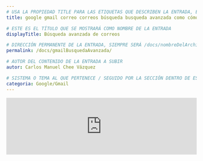 ```yaml
---
# USA LA PROPIEDAD TITLE PARA LAS ETIQUETAS QUE DESCRIBEN LA ENTRADA, ÉSTAS SERÁ USADO EN LA BÚSQUEDA
title: google gmail correo correos búsqueda busqueda avanzada como cómo busco buscar

# ESTE ES EL TÍTULO QUE SE MOSTRARÁ COMO NOMBRE DE LA ENTRADA
displayTitle: Búsqueda avanzada de correos

# DIRECCIÓN PERMANENTE DE LA ENTRADA, SIEMPRE SERÁ /docs/nombreDelArchivo/
permalink: /docs/gmailBusquedaAvanzada/

# AUTOR DEL CONTENIDO DE LA ENTRADA A SUBIR
autor: Carlos Manuel Chee Vázquez

# SISTEMA O TEMA AL QUE PERTENECE / SEGUIDO POR LA SECCIÓN DENTRO DE ESE SISTEMA O TEMA
categoria: Google/Gmail
---
```

<iframe width="100%" src="https://www.youtube.com/embed/4r_SLPJDCr8" title="YouTube video player" frameborder="0" allow="accelerometer; autoplay; clipboard-write; encrypted-media; gyroscope; picture-in-picture" allowfullscreen></iframe>